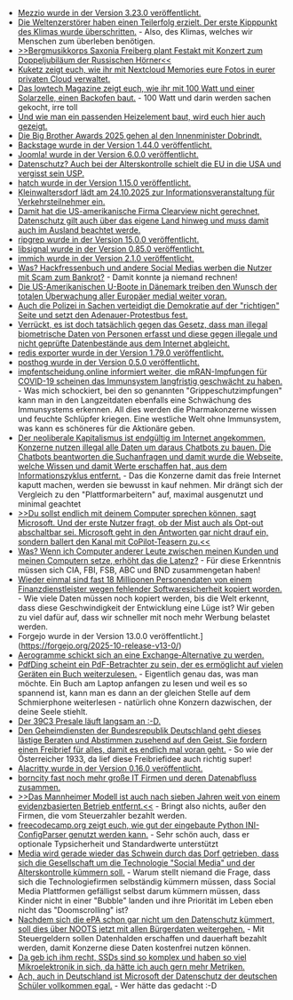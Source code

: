 * [Mezzio wurde in der Version 3.23.0 veröffentlicht.](https://github.com/mezzio/mezzio/releases/tag/3.23.0)
* [Die Weltenzerstörer haben einen Teilerfolg erzielt. Der erste Kipppunkt des Klimas wurde überschritten.](https://www.deutschlandfunk.de/klima-kipppunkte-global-tipping-points-report-100.html) - Also, des Klimas, welches wir Menschen zum überleben benötigen.
* [>>Bergmusikkorps Saxonia Freiberg plant Festakt mit Konzert zum Doppeljubiläum der Russischen Hörner<<](https://knappenverein.de/ein-klang-mit-geschichte-russische-hoerner-erklingen-erstmals-seit-2018-wieder-in-freiberg/)
* [Kuketz zeigt euch, wie ihr mit Nextcloud Memories eure Fotos in eurer privaten Cloud verwaltet.](https://www.kuketz-blog.de/fotos-verwalten-und-teilen-mit-nextcloud-memories-nextcloud-teil-7/)
* [Das lowtech Magazine zeigt euch, wie ihr mit 100 Watt und einer Solarzelle, einen Backofen baut.](https://solar.lowtechmagazine.com/2025/10/how-to-build-a-solar-powered-electric-oven/) - 100 Watt und darin werden sachen gekocht, irre toll
* [Und wie man ein passenden Heizelement baut, wird euch hier auch gezeigt.](https://solar.lowtechmagazine.com/2025/10/how-to-build-an-electric-heating-element-from-scratch/)
* [Die Big Brother Awards 2025 gehen al den Innenminister Dobrindt.](https://netzpolitik.org/2025/big-brother-awards-ueberwachungs-oscar-geht-an-innenminister-dobrindt/)
* [Backstage wurde in der Version 1.44.0 veröffentlicht.](https://github.com/backstage/backstage/releases/tag/v1.44.0)
* [Joomla! wurde in der Version 6.0.0 veröffentlicht.](https://github.com/joomla/joomla-cms/releases/tag/6.0.0)
* [Datenschutz? Auch bei der Alterskontrolle schielt die EU in die USA und vergisst sein USP.](https://netzpolitik.org/2025/erklaerung-zu-alterskontrollen-25-eu-staaten-waehlen-den-billigen-weg/)
* [hatch wurde in der Version 1.15.0 veröffentlicht.](https://github.com/pypa/hatch/releases/tag/hatch-v1.15.0)
* [Kleinwaltersdorf lädt am 24.10.2025 zur Informationsveranstaltung für Verkehrsteilnehmer ein.](https://kleinwaltersdorf.de/index.php/2025/10/15/informationsveranstaltung-fuer-verkehrsteilnehmer/)
* [Damit hat die US-amerikanische Firma Clearview nicht gerechnet, Datenschutz gilt auch über das eigene Land hinweg und muss damit auch im Ausland beachtet werde.](https://netzpolitik.org/2025/britisches-gericht-zu-clearview-ai-datenschutz-gilt-auch-fuer-biometrische-ueberwachung-aus-dem-ausland/)
* [ripgrep wurde in der Version 15.0.0 veröffentlicht.](https://github.com/BurntSushi/ripgrep/releases/tag/15.0.0)
* [libsignal wurde in der Version 0.85.0 veröffentlicht.](https://github.com/signalapp/libsignal/releases/tag/v0.85.0)
* [immich wurde in der Version 2.1.0 veröffentlicht.](https://github.com/immich-app/immich/releases/tag/v2.1.0)
* [Was? Hackfressenbuch und andere Social Medias werben die Nutzer mit Scam zum Bankrot?](https://netzpolitik.org/2025/angebliche-online-investments-eine-automatisierte-betrugsmaschine/) - Damit konnte ja niemand rechnen!
* [Die US-Amerikanischen U-Boote in Dänemark treiben den Wunsch der totalen Überwachung aller Europäer medial weiter voran.](https://netzpolitik.org/2025/absurd-und-respektlos-daenischer-justizminister-diskreditiert-chatkontrolle-proteste/)
* [Auch die Polizei in Sachen verteidigt die Demokratie auf der "richtigen" Seite und setzt den Adenauer-Protestbus fest.](https://netzpolitik.org/2025/adenauer-protestbus-ermittlungen-mit-schlagseite/)
* [Verrückt, es ist doch tatsächlich gegen das Gesetz, dass man illegal biometrische Daten von Personen erfasst und diese gegen illegale und nicht geprüfte Datenbestände aus dem Internet abgleicht.](https://netzpolitik.org/2025/biometrische-ueberwachung-koerperdaten-sind-keine-freie-verfuegungsmasse/)
* [redis exporter wurde in der Version 1.79.0 veröffentlicht.](https://github.com/oliver006/redis_exporter/releases/tag/v1.79.0)
* [posthog wurde in der Version 0.5.0 veröffentlicht.](https://github.com/PostHog/posthog/releases/tag/posthog-cli-v0.5.0)
* [impfentscheidung.online informiert weiter, die mRAN-Impfungen für COVID-19 scheinen das Immunsystem langfristig geschwächt zu haben.](https://impfentscheidung.online/zusammenhaenge-zwischen-covid-19-impfstatus-atemwegserkrankungen-und-arbeitsausfaellen/) - Was mich schockiert, bei den so genannten "Grippeschutzimpfungen" kann man in den Langzeitdaten ebenfalls eine Schwächung des Immunsystems erkennen. All dies werden die Pharmakonzerne wissen und feuchte Schlüpfer kriegen. Eine westliche Welt ohne Immunsystem, was kann es schöneres für die Aktionäre geben.
* [Der neoliberale Kapitalismus ist endgültig im Internet angekommen. Konzerne nutzen illegal alle Daten um daraus Chatbots zu bauen. Die Chatbots beantworten die Suchanfragen und damit wurde die Webseite, welche Wissen und damit Werte erschaffen hat, aus dem Informationszyklus entfernt.](https://netzpolitik.org/2025/ki-suchmaschinen-chatbots-fressen-klicks-und-quellen-auf/) - Das die Konzerne damit das freie Internet kaputt machen, werden sie bewusst in kauf nehmen. Mir drängt sich der Vergleich zu den "Plattformarbeitern" auf, maximal ausgenutzt und minimal geachtet
* [>>Du sollst endlich mit deinem Computer sprechen können, sagt Microsoft. Und der erste Nutzer fragt, ob der Mist auch als Opt-out abschaltbar sei. Microsoft geht in den Antworten gar nicht drauf ein, sondern ballert den Kanal mit CoPilot-Teasern zu.<<](https://www.borncity.com/blog/2025/10/17/windows-11-wird-noch-optional-zum-ki-pc-mit-dem-du-sprechen-kannst/)
* [Was? Wenn ich Computer anderer Leute zwischen meinen Kunden und meinen Computern setze, erhöht das die Latenz?](https://www.unkey.com/blog/serverless-exit) - Für diese Erkenntnis müssen sich CIA, FBI, FSB, ABC und BND zusammengetan haben!
* [Wieder einmal sind fast 18 Milliponen Personendaten von einem Finanzdienstleister wegen fehlender Softwaresicherheit kopiert worden.](https://www.bleepingcomputer.com/news/security/have-i-been-pwned-warns-of-prosper-data-breach-impacting-176-million-accounts/) - Wie viele Daten müssen noch kopiert werden, bis die Welt erkennt, dass diese Geschwindigkeit der Entwicklung eine Lüge ist? Wir geben zu viel dafür auf, dass wir schneller mit noch mehr Werbung belastet werden.
* Forgejo wurde in der Version 13.0.0 veröffentlicht.](https://forgejo.org/2025-10-release-v13-0/)
* [Aerogramme schickt sich an eine Exchange-Alternative zu werden.](https://aerogramme.deuxfleurs.fr/)
* [PdfDing scheint ein PdF-Betrachter zu sein, der es ermöglicht auf vielen Geräten ein Buch weiterzulesen.](https://github.com/mrmn2/PdfDing?tab=readme-ov-file) - Eigentlich genau das, was man möchte. Ein Buch am Laptop anfangen zu lesen und weil es so spannend ist, kann man es dann an der gleichen Stelle auf dem Schmierphone weiterlesen - natürlich ohne Konzern dazwischen, der deine Seele stiehlt.
* [Der 39C3 Presale läuft langsam an :-D.](https://events.ccc.de/2025/10/16/39c3-presale-modus-operandi/)
* [Den Geheimdiensten der Bundesrepublik Deutschland geht dieses lästige Beraten und Abstimmen zusehend auf den Geist. Sie fordern einen Freibrief für alles, damit es endlich mal voran geht.](https://netzpolitik.org/2025/parlamentarisches-kontrollgremium-mehr-daten-fuer-die-geheimdienste-weniger-debatte/) - So wie der Österreicher 1933, da lief diese Freibriefidee auch richtig super!
* [Alacritty wurde in der Version 0.16.0 veröffentlicht.](https://github.com/alacritty/alacritty/releases/tag/v0.16.0)
* [borncity fast noch mehr große IT Firmen und deren Datenabfluss zusammen.](https://www.borncity.com/blog/2025/10/18/sicherheits-news-teil-2-datenvorfaelle-und-weitere-hacks/)
* [>>Das Mannheimer Modell ist auch nach sieben Jahren weit von einem evidenzbasierten Betrieb entfernt.<<](https://netzpolitik.org/2025/verhaltensscanner-im-mannheim-hier-wird-die-ueberwachung-getestet-die-so-viele-staedte-wollen/) - Bringt also nichts, außer den Firmen, die vom Steuerzahler bezahlt werden.
* [freecodecamp.org zeigt euch, wie gut der eingebaute Python INI-ConfigParser genutzt werden kann.](https://www.freecodecamp.org/news/how-to-parse-ini-config-files-in-python-with-configparser/) - Sehr schön auch, dass er optionale Typsicherheit und Standardwerte unterstützt
* [Media wird gerade wieder das Schwein durch das Dorf getrieben, dass sich die Gesellschaft um die Technologie "Social Media" und der Alterskontrolle kümmern soll.](https://netzpolitik.org/2025/social-media-ab-16-eu-abgeordnete-fordern-strengere-regeln-fuer-jugendschutz/) - Warum stellt niemand die Frage, dass sich die Technologiefirmen selbständig kümmern müssen, dass Social Media Plattformen gefälligst selbst darum kümmern müssen, dass Kinder nicht in einer "Bubble" landen und ihre Priorität im Leben eben nicht das "Doomscrolling" ist?
* [Nachdem sich die ePA schon gar nicht um den Datenschutz kümmert, soll dies über NOOTS jetzt mit allen Bürgerdaten weitergehen.](https://netzpolitik.org/2025/national-once-only-technical-system-bundestag-macht-weg-frei-fuer-datenautobahn/) - Mit Steuergeldern sollen Datenhalden erschaffen und dauerhaft bezahlt werden, damit Konzerne diese Daten kostenfrei nutzen können.
* [Da geb ich ihm recht, SSDs sind so komplex und haben so viel Mikroelektronik in sich, da hätte ich auch gern mehr Metriken.](https://utcc.utoronto.ca/~cks/space/blog/tech/SSDWritePerfMetricsWish)
* [Ach, auch in Deutschland ist Microsoft der Datenschutz der deutschen Schüler vollkommen egal.](https://www.kuketz-blog.de/kommentar-microsoft-365-education-auch-in-deutschland-will-microsoft-nicht-verantwortlich-sein/) - Wer hätte das gedacht :-D
